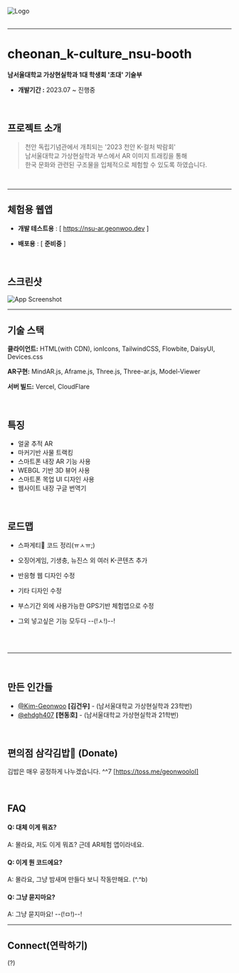 


![Logo](https://www.kcultureexpo.com/resources/images/imgMainPage/logo.svg)
<br/>
<br/>

---
# cheonan_k-culture_nsu-booth

**남서울대학교 가상현실학과 1대 학생회 '초대' 기술부**
- **개발기간 :**  2023.07 ~ 진행중

<br/>


## 프로젝트 소개

 >천안 독립기념관에서 개최되는 '2023 천안 K-컬처 박람회' <br/>
 >남서울대학교 가상현실학과 부스에서 AR 이미지 트래킹을 통해 <br/>
 >한국 문화와 관련된 구조물을 입체적으로 체험할 수 있도록 하였습니다.

<br/>

---

## 체험용 웹앱

- **개발 테스트용** : [ https://nsu-ar.geonwoo.dev ]

- **배포용** : [ **준비중** ]

<br/>


## 스크린샷

![App Screenshot](https://via.placeholder.com/468x300?text=App+Screenshot+Here)

----

## 기술 스택

**클라이언트:** HTML(with CDN), ionIcons, TailwindCSS, Flowbite, DaisyUI, Devices.css

**AR구현:** MindAR.js, Aframe.js, Three.js, Three-ar.js, Model-Viewer

**서버 빌드:** Vercel, CloudFlare

<br/>


## 특징

- 얼굴 추적 AR
- 마커기반 사물 트랙킹
- 스마트폰 내장 AR 기능 사용
- WEBGL 기반 3D 뷰어 사용
- 스마트폰 목업 UI 디자인 사용
- 웹사이트 내장 구글 번역기

<br/>


## 로드맵

- 스파게티🍝 코드 정리(ㅠㅅㅠ;)

- 오징어게임, 기생충, 뉴진스 외 여러 K-콘텐츠 추가

- 반응형 웹 디자인 수정

- 기타 디자인 수정

- 부스기간 외에 사용가능한 GPS기반 체험앱으로 수정

- 그외 넣고싶은 기능 모두다 --(!ㅅ!)--!

<br/>
<br/>

----

<br/>


## 만든 인간들

- [@Kim-Geonwoo](https://github.com/Kim-Geonwoo) **[김건우]** - (남서울대학교 가상현실학과 23학번) 
- [@ehdgh407](https://github.com/ehdgh407) **[현동호]** - (남서울대학교 가상현실학과 21학번) 

<br/>


## 편의점 삼각김밥🍙 (Donate)

김밥은 매우 공정하게 나누겠습니다. ^^7 [https://toss.me/geonwoolol]



<br/>

## FAQ

#### Q: 대체 이게 뭐죠?

A: 몰라요, 저도 이게 뭐죠? 근데 AR체험 앱이라네요.

#### Q: 이게 뭔 코드에요?

A: 몰라요, 그냥 밤새며 만들다 보니 작동만해요. (^.^b)

#### Q: 그냥 묻지마요?

A: 그냥 묻지마요! --(!ㅁ!)--!

----
## Connect(연락하기)

(?)